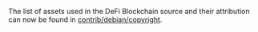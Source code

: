 The list of assets used in the DeFi Blockchain source and their attribution can now be found in [contrib/debian/copyright](../contrib/debian/copyright).
